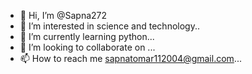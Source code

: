 - 👋 Hi, I’m @Sapna272
- 👀 I’m interested in science and technology..
- 🌱 I’m currently learning python...
- 💞️ I’m looking to collaborate on ...
- 📫 How to reach me sapnatomar112004@gmail.com...

<!---
Sapna272/Sapna272 is a ✨ special ✨ repository because its `README.md` (this file) appears on your GitHub profile.
You can click the Preview link to take a look at your changes.
--->
